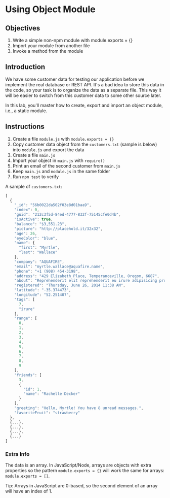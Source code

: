 # Using Object Module

## Objectives

1. Write a simple non-npm module with module.exports = {}
1. Import your module from another file
1. Invoke a method from the module


## Introduction


We have some customer data for testing our application before we implement the real database or REST API. It's a bad idea to store this data in the code, so your task is to organize the data as a separate file. This way it will be easier to switch from this customer data to some other source later.


In this lab, you'll master how to create, export and import an object module, i.e., a static module.

## Instructions

1. Create a file `module.js` with `module.exports = {}`
2. Copy customer data object from the `customers.txt` (sample is below) into `module.js` and export the data
3. Create a file `main.js`
4. Import your object in `main.js` with `require()`
5. Print an email of the second customer from `main.js`
6. Keep `main.js` and `module.js` in the same folder
6. Run `npm test` to verify

A sample of `customers.txt`:

```js
[
  {
    "_id": "56b0022da502f03e8d01baa9",
    "index": 0,
    "guid": "212c3f5d-84ed-4777-832f-75145cfe0d4b",
    "isActive": true,
    "balance": "$3,551.23",
    "picture": "http://placehold.it/32x32",
    "age": 26,
    "eyeColor": "blue",
    "name": {
      "first": "Myrtle",
      "last": "Wallace"
    },
    "company": "AQUAFIRE",
    "email": "myrtle.wallace@aquafire.name",
    "phone": "+1 (908) 454-3198",
    "address": "429 Elizabeth Place, Temperanceville, Oregon, 6687",
    "about": "Reprehenderit elit reprehenderit eu irure adipisicing proident sunt anim elit sunt officia irure. Consequat eiusmod pariatur ad voluptate. Ut fugiat ut reprehenderit ad mollit et occaecat incididunt consequat officia tempor ullamco eiusmod occaecat. Esse qui adipisicing et eu consequat voluptate mollit esse aliqua pariatur aute sint velit. Sit amet cillum deserunt sunt ad est excepteur aliquip mollit. Ut ex exercitation commodo non consequat officia adipisicing laborum cillum ad voluptate dolore exercitation. Aliqua minim magna anim deserunt quis dolor aliqua.",
    "registered": "Thursday, June 26, 2014 11:38 AM",
    "latitude": "-35.374473",
    "longitude": "52.251407",
    "tags": [
      7,
      "irure"
    ],
    "range": [
      0,
      1,
      2,
      3,
      4,
      5,
      6,
      7,
      8,
      9
    ],
    "friends": [
      3,
      {
        "id": 1,
        "name": "Rachelle Decker"
      }
    ],
    "greeting": "Hello, Myrtle! You have 8 unread messages.",
    "favoriteFruit": "strawberry"
  },
  {...},
  {...},
  {...},
  {...}
]
```

### Extra Info

The data is an array. In JavaScript/Node, arrays are objects with extra properties so the pattern `module.exports = {}` will work the same for arrays: `module.exports = []`.

Tip: Arrays in JavaScript are 0-based, so the second element of an array will have an index of 1.
